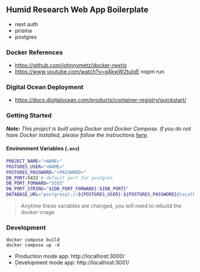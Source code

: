 
## Humid Research Web App Boilerplate

- next auth
- prisma 
- postgres


### Docker References
- https://github.com/johnnymetz/docker-nextjs
- https://www.youtube.com/watch?v=gAkwW2tuIqE
nopm run

### Digital Ocean Deployment
- https://docs.digitalocean.com/products/container-registry/quickstart/

### Getting Started

***Note:*** *This project is built using Docker and Docker Compose. If you do not have Docker installed, please follow the instructions [here](https://docs.docker.com/get-docker/).*
  
#### Environment Variables (`.env`)

```sh
PROJECT_NAME="<NAME>"
POSTGRES_USER="<NAME>"
POSTGRES_PASSWORD="<PASSWORD>"
DB_PORT=5432 # default port for postgres
DB_PORT_FORWARD="5555"
DB_PORT_STRING="${DB_PORT_FORWARD}:${DB_PORT}"
DATABASE_URL="postgresql://${POSTGRES_USER}:${POSTGRES_PASSWORD}@localhost:${DB_PORT_FORWARD}/${PROJECT_NAME}"
```
 > Anytime these variables are changed, you will need to rebuild the docker image 

### Development

```
docker compose build
docker compose up -d
```

- Production mode app: http://localhost:3000/
- Development mode app: http://localhost:3001/

